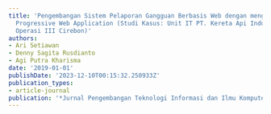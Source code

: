 ```yaml
---
title: 'Pengembangan Sistem Pelaporan Gangguan Berbasis Web dengan menggunakan Teknologi
  Progressive Web Application (Studi Kasus: Unit IT PT. Kereta Api Indonesia Daerah
  Operasi III Cirebon)'
authors:
- Ari Setiawan
- Denny Sagita Rusdianto
- Agi Putra Kharisma
date: '2019-01-01'
publishDate: '2023-12-10T00:15:32.250933Z'
publication_types:
- article-journal
publication: '*Jurnal Pengembangan Teknologi Informasi dan Ilmu Komputer*'
---
```

